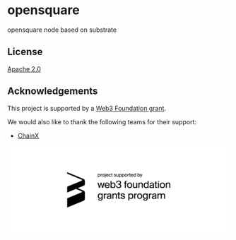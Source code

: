 # opensquare
opensquare node based on substrate


## License
[Apache 2.0](LICENSE)

## Acknowledgements

This project is supported by a [Web3 Foundation grant](https://web3.foundation/grants/).

We would also like to thank the following teams for their support:

* [ChainX](https://www.chainx.org)

<p align="center">
  <a href="https://web3.foundation/grants/">
    <img src="/docs/web3 foundation_grants_badge_black.png">
  </a>
</p>
